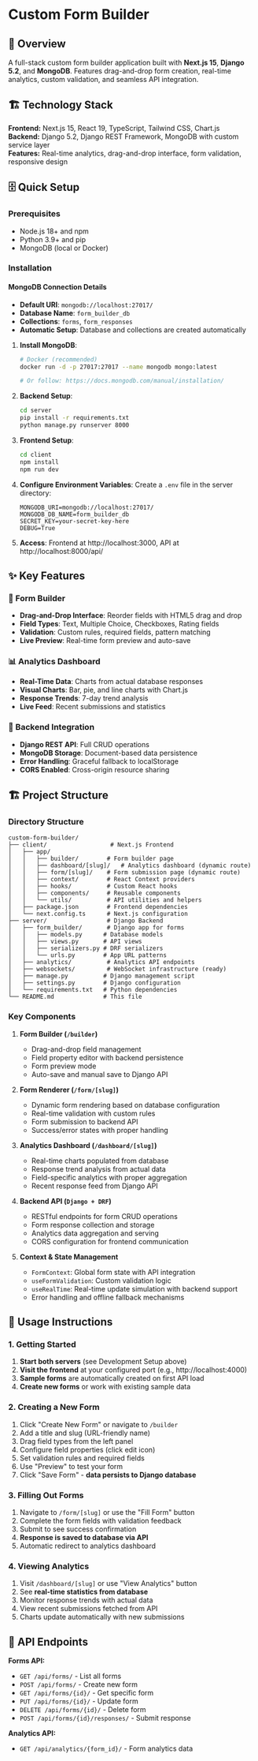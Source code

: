 # Custom Form Builder

## 🚀 Overview

A full-stack custom form builder application built with **Next.js 15**, **Django 5.2**, and **MongoDB**. Features drag-and-drop form creation, real-time analytics, custom validation, and seamless API integration.

## 🏗️ Technology Stack

**Frontend:** Next.js 15, React 19, TypeScript, Tailwind CSS, Chart.js  
**Backend:** Django 5.2, Django REST Framework, MongoDB with custom service layer  
**Features:** Real-time analytics, drag-and-drop interface, form validation, responsive design

## 🗄️ Quick Setup

### Prerequisites

- Node.js 18+ and npm
- Python 3.9+ and pip
- MongoDB (local or Docker)

### Installation

#### MongoDB Connection Details

- **Default URI**: `mongodb://localhost:27017/`
- **Database Name**: `form_builder_db`
- **Collections**: `forms`, `form_responses`
- **Automatic Setup**: Database and collections are created automatically

1. **Install MongoDB**:

   ```bash
   # Docker (recommended)
   docker run -d -p 27017:27017 --name mongodb mongo:latest

   # Or follow: https://docs.mongodb.com/manual/installation/
   ```

2. **Backend Setup**:

   ```bash
   cd server
   pip install -r requirements.txt
   python manage.py runserver 8000
   ```

3. **Frontend Setup**:

   ```bash
   cd client
   npm install
   npm run dev
   ```

4. **Configure Environment Variables**:
   Create a `.env` file in the server directory:

   ```env
   MONGODB_URI=mongodb://localhost:27017/
   MONGODB_DB_NAME=form_builder_db
   SECRET_KEY=your-secret-key-here
   DEBUG=True
   ```

5. **Access**: Frontend at http://localhost:3000, API at http://localhost:8000/api/

## ✨ Key Features

### 🎨 Form Builder

- **Drag-and-Drop Interface**: Reorder fields with HTML5 drag and drop
- **Field Types**: Text, Multiple Choice, Checkboxes, Rating fields
- **Validation**: Custom rules, required fields, pattern matching
- **Live Preview**: Real-time form preview and auto-save

### 📊 Analytics Dashboard

- **Real-Time Data**: Charts from actual database responses
- **Visual Charts**: Bar, pie, and line charts with Chart.js
- **Response Trends**: 7-day trend analysis
- **Live Feed**: Recent submissions and statistics

### 🔄 Backend Integration

- **Django REST API**: Full CRUD operations
- **MongoDB Storage**: Document-based data persistence
- **Error Handling**: Graceful fallback to localStorage
- **CORS Enabled**: Cross-origin resource sharing

## 🏗️ Project Structure

### Directory Structure

```
custom-form-builder/
├── client/                  # Next.js Frontend
│   ├── app/
│   │   ├── builder/        # Form builder page
│   │   ├── dashboard/[slug]/   # Analytics dashboard (dynamic route)
│   │   ├── form/[slug]/    # Form submission page (dynamic route)
│   │   ├── context/        # React Context providers
│   │   ├── hooks/          # Custom React hooks
│   │   ├── components/     # Reusable components
│   │   └── utils/          # API utilities and helpers
│   ├── package.json        # Frontend dependencies
│   └── next.config.ts      # Next.js configuration
├── server/                 # Django Backend
│   ├── form_builder/       # Django app for forms
│   │   ├── models.py      # Database models
│   │   ├── views.py       # API views
│   │   ├── serializers.py # DRF serializers
│   │   └── urls.py        # App URL patterns
│   ├── analytics/          # Analytics API endpoints
│   ├── websockets/         # WebSocket infrastructure (ready)
│   ├── manage.py          # Django management script
│   ├── settings.py        # Django configuration
│   └── requirements.txt   # Python dependencies
└── README.md              # This file
```

### Key Components

1. **Form Builder (`/builder`)**

   - Drag-and-drop field management
   - Field property editor with backend persistence
   - Form preview mode
   - Auto-save and manual save to Django API

2. **Form Renderer (`/form/[slug]`)**

   - Dynamic form rendering based on database configuration
   - Real-time validation with custom rules
   - Form submission to backend API
   - Success/error states with proper handling

3. **Analytics Dashboard (`/dashboard/[slug]`)**

   - Real-time charts populated from database
   - Response trend analysis from actual data
   - Field-specific analytics with proper aggregation
   - Recent response feed from Django API

4. **Backend API (`Django + DRF`)**

   - RESTful endpoints for form CRUD operations
   - Form response collection and storage
   - Analytics data aggregation and serving
   - CORS configuration for frontend communication

5. **Context & State Management**
   - `FormContext`: Global form state with API integration
   - `useFormValidation`: Custom validation logic
   - `useRealTime`: Real-time update simulation with backend support
   - Error handling and offline fallback mechanisms

## 🎯 Usage Instructions

### 1. Getting Started

1. **Start both servers** (see Development Setup above)
2. **Visit the frontend** at your configured port (e.g., http://localhost:4000)
3. **Sample forms** are automatically created on first API load
4. **Create new forms** or work with existing sample data

### 2. Creating a New Form

1. Click "Create New Form" or navigate to `/builder`
2. Add a title and slug (URL-friendly name)
3. Drag field types from the left panel
4. Configure field properties (click edit icon)
5. Set validation rules and required fields
6. Use "Preview" to test your form
7. Click "Save Form" - **data persists to Django database**

### 3. Filling Out Forms

1. Navigate to `/form/[slug]` or use the "Fill Form" button
2. Complete the form fields with validation feedback
3. Submit to see success confirmation
4. **Response is saved to database via API**
5. Automatic redirect to analytics dashboard

### 4. Viewing Analytics

1. Visit `/dashboard/[slug]` or use "View Analytics" button
2. See **real-time statistics from database**
3. Monitor response trends with actual data
4. View recent submissions fetched from API
5. Charts update automatically with new submissions

## 🔧 API Endpoints

**Forms API:**

- `GET /api/forms/` - List all forms
- `POST /api/forms/` - Create new form
- `GET /api/forms/{id}/` - Get specific form
- `PUT /api/forms/{id}/` - Update form
- `DELETE /api/forms/{id}/` - Delete form
- `POST /api/forms/{id}/responses/` - Submit response

**Analytics API:**

- `GET /api/analytics/{form_id}/` - Form analytics data
